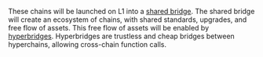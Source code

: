These chains will be launched on L1 into a [shared bridge](./2_the_hyperchain/1_shared_bridge.md). The shared bridge
will create an ecosystem of chains, with shared standards, upgrades, and free flow of assets. This free flow of assets
will be enabled by [hyperbridges](./2_the_hyperchain/2_hyperbridges.md). Hyperbridges are trustless and cheap bridges
between hyperchains, allowing cross-chain function calls.
